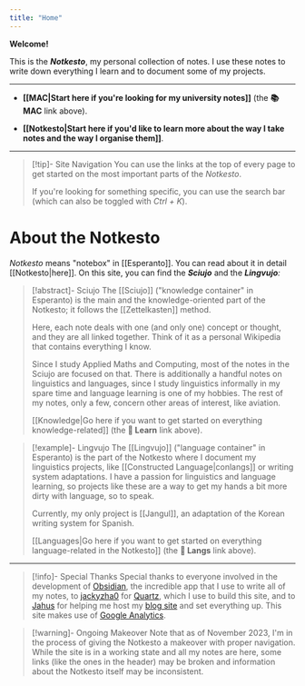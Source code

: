 ```yaml
---
title: "Home"
---
```


**Welcome!**

This is the _**Notkesto**_, my personal collection of notes. I use these notes to write down everything I learn and to document some of my projects.

---

- **[[MAC|Start here if you're looking for my university notes]]** (the **📚 MAC** link above).

- **[[Notkesto|Start here if you'd like to learn more about the way I take notes and the way I organise them]]**.

---

> [!tip]- Site Navigation
> You can use the links at the top of every page to get started on the most important parts of the _Notkesto_.
>
> If you're looking for something specific, you can use the search bar (which can also be toggled with _Ctrl + K_).

# About the Notkesto

_Notkesto_ means "notebox" in [[Esperanto]]. You can read about it in detail [[Notkesto|here]]. On this site, you can find the _**Sciujo**_ and the _**Lingvujo**:_

> [!abstract]- Sciujo
> The [[Sciujo]] ("knowledge container" in Esperanto) is the main and the knowledge-oriented part of the Notkesto; it follows the [[Zettelkasten]] method.
>
> Here, each note deals with one (and only one) concept or thought, and they are all linked together. Think of it as a personal Wikipedia that contains everything I know.
>
> Since I study Applied Maths and Computing, most of the notes in the Sciujo are focused on that. There is additionally a handful notes on linguistics and languages, since I study linguistics informally in my spare time and language learning is one of my hobbies. The rest of my notes, only a few, concern other areas of interest, like aviation.
>
> [[Knowledge|Go here if you want to get started on everything knowledge-related]] (the **🧠 Learn** link above).

> [!example]- Lingvujo
> The [[Lingvujo]] ("language container" in Esperanto) is the part of the Notkesto where I document my linguistics projects, like [[Constructed Language|conlangs]] or writing system adaptations. I have a passion for linguistics and language learning, so projects like these are a way to get my hands a bit more dirty with language, so to speak.
>
> Currently, my only project is [[Jangul]], an adaptation of the Korean writing system for Spanish.
>
> [[Languages|Go here if you want to get started on everything language-related in the Notkesto]] (the **🦜 Langs** link above).

---

> [!info]- Special Thanks
> Special thanks to everyone involved in the development of [Obsidian](https://obsidian.md/), the incredible app that I use to write all of my notes, to [jackyzha0](https://github.com/jackyzha0) for [Quartz](https://github.com/jackyzha0/quartz), which I use to build this site, and to [Jahus](https://jahus.net/) for helping me host my [blog site](https://camargomau.com) and set everything up. This site makes use of [Google Analytics](https://analytics.google.com).

> [!warning]- Ongoing Makeover
> Note that as of November 2023, I'm in the process of giving the Notkesto a makeover with proper navigation. While the site is in a working state and all my notes are here, some links (like the ones in the header) may be broken and information about the Notkesto itself may be inconsistent.
